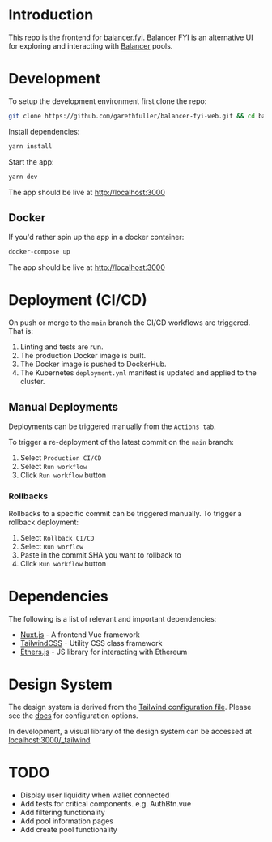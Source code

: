 # Introduction
This repo is the frontend for [balancer.fyi](https://balancer.fyi). Balancer FYI is an alternative UI for exploring and interacting with [Balancer](https://balancer.finance) pools.

# Development
To setup the development environment first clone the repo:
```bash
git clone https://github.com/garethfuller/balancer-fyi-web.git && cd balancer-fyi-web
```

Install dependencies:
```bash
yarn install
```

Start the app:
```bash
yarn dev
```
The app should be live at [http://localhost:3000](http://localhost:3000)

## Docker
If you'd rather spin up the app in a docker container:
```bash
docker-compose up
```
The app should be live at [http://localhost:3000](http://localhost:3000)

# Deployment (CI/CD)
On push or merge to the `main` branch the CI/CD workflows are triggered. That is:

1. Linting and tests are run.
2. The production Docker image is built.
3. The Docker image is pushed to DockerHub.
4. The Kubernetes `deployment.yml` manifest is updated and applied to the cluster.

## Manual Deployments
Deployments can be triggered manually from the `Actions tab`. 

To trigger a re-deployment of the latest commit on the `main` branch:

1. Select `Production CI/CD`
2. Select `Run workflow`
3. Click `Run workflow` button

### Rollbacks
Rollbacks to a specific commit can be triggered manually. To trigger a rollback deployment:

1. Select `Rollback CI/CD`
2. Select `Run worflow`
3. Paste in the commit SHA you want to rollback to
4. Click `Run workflow` button

# Dependencies
The following is a list of relevant and important dependencies:

- [Nuxt.js](https://nuxtjs.org/) - A frontend Vue framework
- [TailwindCSS](https://tailwindcss.com/) - Utility CSS class framework
- [Ethers.js](https://docs.ethers.io/v5/) - JS library for interacting with Ethereum

# Design System
The design system is derived from the [Tailwind configuration file](/tailwind.config.js). Please see the [docs](https://tailwindcss.com/docs/configuration) for configuration options.

In development, a visual library of the design system can be accessed at [localhost:3000/_tailwind](http://localhost:3000/_tailwind)

# TODO

- Display user liquidity when wallet connected
- Add tests for critical components. e.g. AuthBtn.vue
- Add filtering functionality
- Add pool information pages
- Add create pool functionality
